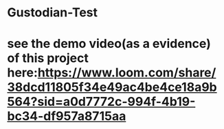 # Gustodian-Test
# see the demo video(as a evidence) of this project here:https://www.loom.com/share/38dcd11805f34e49ac4be4ce18a9b564?sid=a0d7772c-994f-4b19-bc34-df957a8715aa
